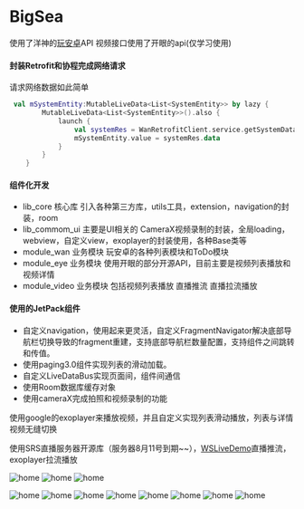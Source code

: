 # BigSea

使用了洋神的[玩安卓](https://www.wanandroid.com/)API
视频接口使用了开眼的api(仅学习使用)

#### 封装Retrofit和协程完成网络请求
请求网络数据如此简单
```kotlin
 val mSystemEntity:MutableLiveData<List<SystemEntity>> by lazy {
        MutableLiveData<List<SystemEntity>>().also {
            launch {
                val systemRes = WanRetrofitClient.service.getSystemData()
                mSystemEntity.value = systemRes.data
            }
        }
    }
```

#### 组件化开发
- lib_core  核心库 引入各种第三方库，utils工具，extension，navigation的封装，room
- lib_commom_ui 主要是UI相关的 CameraX视频录制的封装，全局loading，webview，自定义view，exoplayer的封装使用，各种Base类等
- module_wan  业务模块 玩安卓的各种列表模块和ToDo模块
- module_eye  业务模块 使用开眼的部分开源API，目前主要是视频列表播放和视频详情
- module_video 业务模块 包括视频列表播放  直播推流  直播拉流播放

#### 使用的JetPack组件

- 自定义navigation，使用起来更灵活，自定义FragmentNavigator解决底部导航栏切换导致的fragment重建，支持底部导航栏数量配置，支持组件之间跳转和传值。
- 使用paging3.0组件实现列表的滑动加载。
- 自定义LiveDataBus实现页面间，组件间通信
- 使用Room数据库缓存对象
- 使用cameraX完成拍照和视频录制的功能

使用google的exoplayer来播放视频，并且自定义实现列表滑动播放，列表与详情视频无缝切换

使用SRS直播服务器开源库（服务器8月11号到期~~），[WSLiveDemo](https://github.com/WangShuo1143368701/WSLiveDemo)直播推流，exoplayer拉流播放

![home](https://raw.githubusercontent.com/chsmy/BigSea/master/screenshot/home_page.png)
![home](https://raw.githubusercontent.com/chsmy/BigSea/master/screenshot/bigsea_1.gif)
![home](https://raw.githubusercontent.com/chsmy/BigSea/master/screenshot/bigsea_2.png)

![home](https://raw.githubusercontent.com/chsmy/BigSea/master/screenshot/bigsea_3.png)
![home](https://raw.githubusercontent.com/chsmy/BigSea/master/screenshot/bigsea_4.png)
![home](https://raw.githubusercontent.com/chsmy/BigSea/master/screenshot/bigsea_5.png)
![home](https://raw.githubusercontent.com/chsmy/BigSea/master/screenshot/bigsea_6.png)
![home](https://raw.githubusercontent.com/chsmy/BigSea/master/screenshot/bigsea_7.png)
![home](https://raw.githubusercontent.com/chsmy/BigSea/master/screenshot/bigsea_8.png)
![home](https://raw.githubusercontent.com/chsmy/BigSea/master/screenshot/bigsea_9.png)
![home](https://raw.githubusercontent.com/chsmy/BigSea/master/screenshot/bigsea_take.png)
